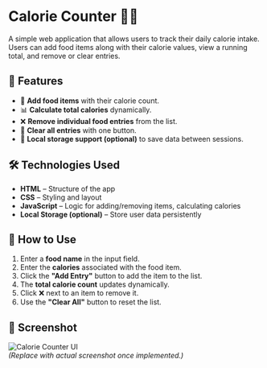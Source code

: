 # Calorie Counter 🥗🔥

A simple web application that allows users to track their daily calorie intake. Users can add food items along with their calorie values, view a running total, and remove or clear entries.

## 🚀 Features
- 📝 **Add food items** with their calorie count.
- 📊 **Calculate total calories** dynamically.
- ❌ **Remove individual food entries** from the list.
- 🔄 **Clear all entries** with one button.
- 💾 **Local storage support (optional)** to save data between sessions.

## 🛠️ Technologies Used
- **HTML** – Structure of the app
- **CSS** – Styling and layout
- **JavaScript** – Logic for adding/removing items, calculating calories
- **Local Storage (optional)** – Store user data persistently

## 🎯 How to Use
1. Enter a **food name** in the input field.
2. Enter the **calories** associated with the food item.
3. Click the **"Add Entry"** button to add the item to the list.
4. The **total calorie count** updates dynamically.
5. Click ❌ next to an item to remove it.
6. Use the **"Clear All"** button to reset the list.

## 📸 Screenshot
![Calorie Counter UI](https://via.placeholder.com/600x300)  
*(Replace with actual screenshot once implemented.)*

